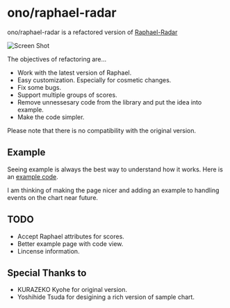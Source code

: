 ono/raphael-radar
=================

ono/raphael-radar is a refactored version of
[Raphael-Radar](https://github.com/tnzk/Raphael-Radar)

![Screen Shot](https://github.com/ono/raphael-radar/raw/master/example/images/screenshot.png)

The objectives of refactoring are...

* Work with the latest version of Raphael.
* Easy customization. Especially for cosmetic changes.
* Fix some bugs.
* Support multiple groups of scores.
* Remove unnessesary code from the library and put the idea into example.
* Make the code simpler.

Please note that there is no compatibility with the original version.

Example
-------

Seeing example is always the best way to understand how it works. Here is an
[example code](http://o1123.com/raphael-radar/example/index.html).

I am thinking of making the page nicer and adding an example to handling events
on the chart near future.

TODO
----

* Accept Raphael attributes for scores.
* Better example page with code view.
* Lincense information.

Special Thanks to
-----------------

* KURAZEKO Kyohe for original version.
* Yoshihide Tsuda for desigining a rich version of sample chart.

